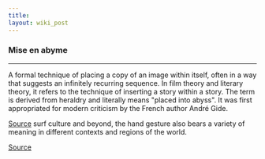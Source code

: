 ```yaml
---
title: 
layout: wiki_post
---
```

### Mise en abyme

---

A formal technique of placing a copy of an image within itself, often in a way that suggests an infinitely recurring sequence. In film theory and literary theory, it refers to the technique of inserting a story within a story. The term is derived from heraldry and literally means "placed into abyss". It was first appropriated for modern criticism by the French author André Gide.

[Source](https://en.wikipedia.org/wiki/Mise_en_abyme)
surf culture and beyond, the hand gesture also bears a variety of meaning in different contexts and regions of the world.

[Source](https://en.wikipedia.org/wiki/Shaka_sign)
